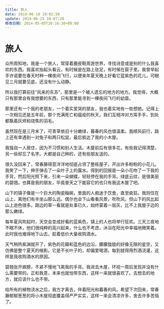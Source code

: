 ```yaml
---
title: 旅人
date: 2019-06-18 19:02:59
update: 2019-06-25 10:07:28
修改日期: 2024-05-05T20:16:30+08:00
---
```


# 旅人

众所周知地，我是一个旅人，常穿着鹿皮鞋周游世界，寻找诗意或是别的什么我喜欢的东西。我喜欢抬起头看云，有时候是在路上驻足，有时候在窗子里。我曾举起手许诺要在春天时种一棵夜间飞行，以便来年夏天晚上好看它蓝紫色的花儿，可眼见三月就要见底，还没有什么动静。

所以我打算前往“风来的东苏”，那里是一个被人遗忘的地方的地方。我觉得，大概只有那里会有我想要的东西，只有那里能寻到一棵夜间飞行的幼苗。

那里还有一个我的老朋友，一个着实爱哭的朋友，我也着实地有一些想她。记得上一次相见还是五年前，那个充满死亡和瘟疫的秋天，我们互相冲对方挥手手，到处都飘着灰烬和烧焦的羽毛。

虽然现在是三月末了，可青草依旧十分嫩绿，暮春的风也很温柔。我顺风前行，路上还有幸遇到一对兔子和两只松鼠，最后抵达了我的小木屋。

我独自一人居住，因为不习惯和别人生活。木屋前后有很多花，有些我记得清楚，另一些却忘了名字。大都是自己种的，还有些朋友送的。

很久没回来了，常春藤得意洋洋地彻底占领了整栋屋子，开出许多粉粉的小花儿。我笑了一下，伸手弹去了一朵叶子上的露水。得到的回报是一朵小花吻了一下我的手背，然后阳光照下来，引来一朵蝴蝶，轻轻停在我的手背。绿底云纹，是很美丽的碧翘。也算是我的朋友，毕竟普天之下能容它的也只有我这木屋了吧。

山下的镇子像是一个巨大的陶瓷釉碗，里面的人痴迷于饮食，直至疯狂。我则住在山上，离他们有半坐山那么远。偶尔也会下山看看风景，吹吹风，但山下的风比起山上逊色很多。路边的草一看就是处事已久，始终蒙着一层灰，比不上我屋子边的那么嫩绿。

每年夏风吹起时，天空会变成好看的蓝紫色，镇上的人也将举行狂欢。三天三夜地不眠不休，他们很纯粹的高兴起来，什么也不考虑，沐浴在阳光中幸福地微笑着。此时我也难得地下山去，趁着低价大量收购酒水。

天气稍热紫渊就开了，紫色的花瓣和蓝色的边沿，朦朦胧胧的好像无限的星空，又仿佛是整个夏天的缩影。它是不长叶子的，却偏爱喝酒，每到就得用烈酒浇灌，这样是我收购酒水的原因。

碧翘张开翅膀，不紧不慢地飞离我的手背。我进去木屋，环视一周后发现并没有什么需要带的。正和我意，本来也就怕带东西，这样一来就很喜欢了。去想去的地方，就应该什么也不带。

给所有的植物浇水之后，我方才离去，伴着阳光和暮春的风。希望下次回来，常春藤郁郁葱葱的将小木屋彻底覆盖得严严实实，这样一来会清凉许多，舍去许多苦恼了。